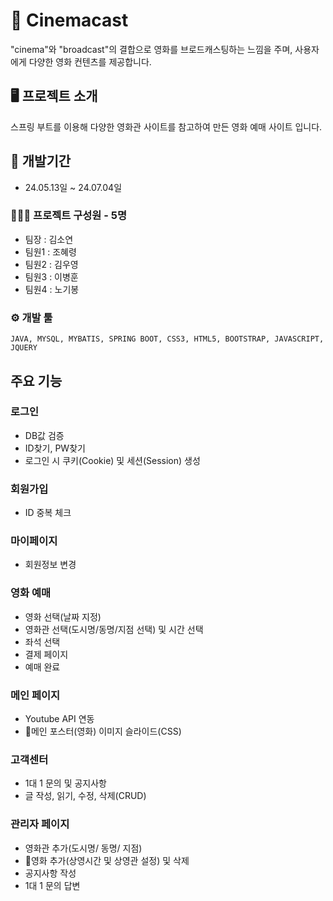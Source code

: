 # 📌 Cinemacast

"cinema"와 "broadcast"의 결합으로 영화를 브로드캐스팅하는 느낌을 주며, 사용자에게 다양한 영화 컨텐츠를 제공합니다. 


## 🖥️ 프로젝트 소개

스프링 부트를 이용해 다양한 영화관 사이트를 참고하여 만든 영화 예매 사이트 입니다.

## 📆 개발기간

* 24.05.13일 ~ 24.07.04일

### 👨‍👩‍👦 프로젝트 구성원 - 5명

* 팀장 : 김소연
* 팀원1 : 조혜령
* 팀원2 : 김우영
* 팀원3 : 이병훈
* 팀원4 : 노기봉

### ⚙️ 개발 툴

```
JAVA, MYSQL, MYBATIS, SPRING BOOT, CSS3, HTML5, BOOTSTRAP, JAVASCRIPT, JQUERY
```

## 주요 기능

### 로그인
* DB값 검증
* ID찾기, PW찾기
* 로그인 시 쿠키(Cookie) 및 세션(Session) 생성
  
### 회원가입
* ID 중복 체크

### 마이페이지
* 회원정보 변경

### 영화 예매
* 영화 선택(날짜 지정)
* 영화관 선택(도시명/동명/지점 선택) 및 시간 선택 
* 좌석 선택
* 결제 페이지
* 예매 완료

### 메인 페이지
* Youtube API 연동
* 메인 포스터(영화) 이미지 슬라이드(CSS)

### 고객센터
* 1대 1 문의 및 공지사항
* 글 작성, 읽기, 수정, 삭제(CRUD)

### 관리자 페이지
* 영화관 추가(도시명/ 동명/ 지점)
* 영화 추가(상영시간 및 상영관 설정) 및 삭제
* 공지사항 작성
* 1대 1 문의 답변
